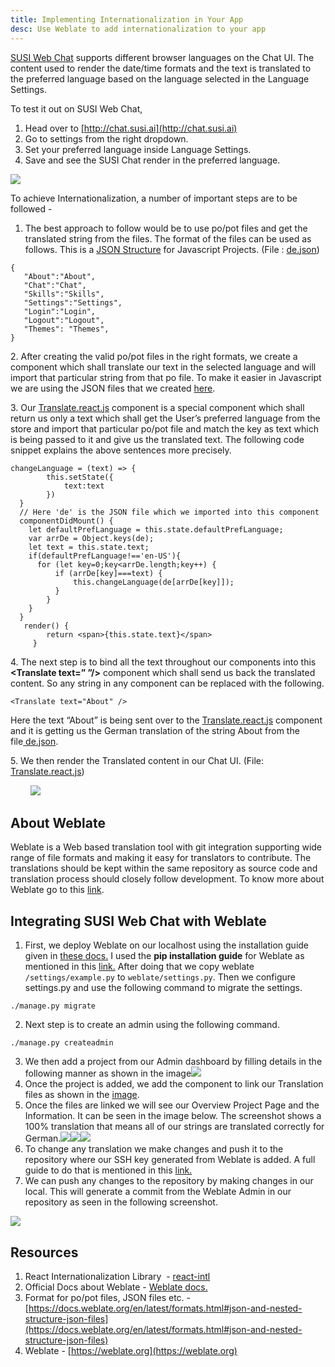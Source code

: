 ```yaml
---
title: Implementing Internationalization in Your App
desc: Use Weblate to add internationalization to your app
---
```


[SUSI Web Chat](https://github.com/fossasia/chat.susi.ai) supports different browser languages on the Chat UI. The content used to render the date/time formats and the text is translated to the preferred language based on the language selected in the Language Settings.

To test it out on SUSI Web Chat, 

1.  Head over to [http://chat.susi.ai](http://chat.susi.ai)
2.  Go to settings from the right dropdown.
3.  Set your preferred language inside Language Settings.
4.  Save and see the SUSI Chat render in the preferred language.

![](https://rishirajme.files.wordpress.com/2017/08/99_dmj7c-jnp0.png)

To achieve Internationalization, a number of important steps are to be followed -

1.  The best approach to follow would be to use po/pot files and get the translated string from the files. The format of the files can be used as follows. This is a [JSON Structure](https://docs.weblate.org/en/latest/formats.html#json-and-nested-structure-json-files) for Javascript Projects. (File : [de.json](https://github.com/fossasia/chat.susi.ai/blob/master/src/components/Translate/de.json))
```
{
   "About":"About",
   "Chat":"Chat",
   "Skills":"Skills",
   "Settings":"Settings",
   "Login":"Login",
   "Logout":"Logout",
   "Themes": "Themes",
}
```
2\. After creating the valid po/pot files in the right formats, we create a component which shall translate our text in the selected language and will import that particular string from that po file. To make it easier in Javascript we are using the JSON files that we created [here](https://github.com/fossasia/chat.susi.ai/blob/master/src/components/Translate/de.json).

3\. Our [Translate.react.js](https://github.com/fossasia/chat.susi.ai/blob/master/src/components/Translate/Translate.react.js) component is a special component which shall return us only a **<span>** text which shall get the User’s preferred language from the store and import that particular po/pot file and match the key as text which is being passed to it and give us the translated text. The following code snippet explains the above sentences more precisely.
```
changeLanguage = (text) => {
        this.setState({
            text:text
        })
  }
  // Here 'de' is the JSON file which we imported into this component
  componentDidMount() {
    let defaultPrefLanguage = this.state.defaultPrefLanguage;
    var arrDe = Object.keys(de);
    let text = this.state.text;
    if(defaultPrefLanguage!=='en-US'){
      for (let key=0;key<arrDe.length;key++) {
          if (arrDe[key]===text) {
              this.changeLanguage(de[arrDe[key]]);
          }
        }
    }
  } 
   render() {
        return <span>{this.state.text}</span>
     }
```
4\. The next step is to bind all the text throughout our components into this **<Translate text=” ”/>** component which shall send us back the translated content. So any string in any component can be replaced with the following.
```
<Translate text="About" />
```
Here the text “About” is being sent over to the [Translate.react.js](https://github.com/fossasia/chat.susi.ai/blob/master/src/components/Translate/Translate.react.js) component and it is getting us the German translation of the string About from the file[ de.json](https://github.com/fossasia/chat.susi.ai/blob/master/src/components/Translate/de.json).

5\. We then render the Translated content in our Chat UI. (File: [Translate.react.js](https://github.com/fossasia/chat.susi.ai/blob/master/src/components/Translate/Translate.react.js))

        ![](https://rishirajme.files.wordpress.com/2017/08/99_6ndoe1ca9.png)

**About Weblate**
-----------------

Weblate is a Web based translation tool with git integration supporting wide range of file formats and making it easy for translators to contribute. The translations should be kept within the same repository as source code and translation process should closely follow development. To know more about Weblate go to this [link](https://docs.weblate.org/en/latest/about.html).

**Integrating SUSI Web Chat with Weblate**
------------------------------------------

1.  First, we deploy Weblate on our localhost using the installation guide given in [these docs.](https://docs.weblate.org/en/latest/admin/install.html) I used the **pip installation guide** for Weblate as mentioned in this [link.](https://docs.weblate.org/en/latest/admin/install.html#installing-weblate-by-pip) After doing that we copy weblate ```/settings/example.py``` to ```weblate/settings.py```. Then we configure settings.py and use the following command to migrate the settings.
```
./manage.py migrate
```
2.  Next step is to create an admin using the following command.
```
./manage.py createadmin
```
3.  We then add a project from our Admin dashboard by filling details in the following manner as shown in the image![](https://rishirajme.files.wordpress.com/2017/08/99_np0d45mmuj.jpeg)
4.  Once the project is added, we add the component to link our Translation files as shown in the [image](http://imgur.com/a/3RR4L).
5.  Once the files are linked we will see our Overview Project Page and the Information. It can be seen in the image below. The screenshot shows a 100% translation that means all of our strings are translated correctly for German.![](https://rishirajme.files.wordpress.com/2017/08/99_jtjmv8g_is.png)![](https://rishirajme.files.wordpress.com/2017/08/99_cmvinag8ic.png)![](https://rishirajme.files.wordpress.com/2017/08/99_18244bnyrk.png)
6.  To change any translation we make changes and push it to the repository where our SSH key generated from Weblate is added. A full guide to do that is mentioned in this [link.](https://docs.weblate.org/en/latest/vcs.html#generating-ssh-keys)
7.  We can push any changes to the repository by making changes in our local. This will generate a commit from the Weblate Admin in our repository as seen in the following screenshot.

![](https://rishirajme.files.wordpress.com/2017/08/99_pqlese6feb.png)

Resources
---------

1.  React Internationalization Library  - [react-intl](https://github.com/yahoo/react-intl/)
2.  Official Docs about Weblate - [Weblate docs.](https://docs.weblate.org/en)
3.  Format for po/pot files, JSON files etc. - [https://docs.weblate.org/en/latest/formats.html#json-and-nested-structure-json-files](https://docs.weblate.org/en/latest/formats.html#json-and-nested-structure-json-files)
4.  Weblate - [https://weblate.org](https://weblate.org)
